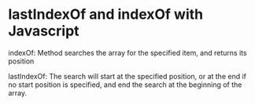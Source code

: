 # lastIndexOf and indexOf with Javascript
indexOf: Method searches the array for the specified item, and returns its position

lastIndexOf: The search will start at the specified position, or at the end if no start 
position is specified, and end the search at the beginning of the array.
